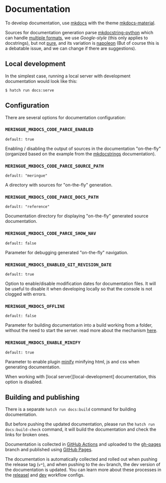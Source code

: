 # Documentation

To develop documentation, use [mkdocs](https://www.mkdocs.org/) with the theme [mkdocs-material](https://squidfunk.github.io/mkdocs-material/).

Sources for documentation generation parse [mkdocstring-python](https://mkdocstrings.github.io/python/) which can handle [multiple formats](https://mkdocstrings.github.io/python/usage/configuration/docstrings/#docstring_style), we use _Google-style_ (this only applies to docstrings), but not [pure](https://google.github.io/styleguide/pyguide.html#38-comments-and-docstrings), and its variation is [napoleon](https://sphinxcontrib-napoleon.readthedocs.io/en/latest/example_google.html) (But of course this is a debatable issue, and we can change if there are suggestions).


## Local development

In the simplest case, running a local server with development documentation would look like this:

```console
$ hatch run docs:serve
```


## Configuration

There are several options for documentation configuration:


### `MERINGUE_MKDOCS_CODE_PARCE_ENABLED`

`default: true`

Enabling / disabling the output of sources in the documentation "on-the-fly" (organized based on the example from the [mkdocstrings](https://mkdocstrings.github.io/recipes/#automatic-code-reference-pages) documentation).


### `MERINGUE_MKDOCS_CODE_PARCE_SOURCE_PATH`

`default: "meringue"`

A directory with sources for "on-the-fly" generation.


### `MERINGUE_MKDOCS_CODE_PARCE_DOCS_PATH`

`default: "reference"`

Documentation directory for displaying "on-the-fly" generated source documentation.


### `MERINGUE_MKDOCS_CODE_PARCE_SHOW_NAV`

`default: false`

Parameter for debugging generated "on-the-fly" navigation.


### `MERINGUE_MKDOCS_ENABLED_GIT_REVISION_DATE`

`default: true`

Option to enable/disable modification dates for documentation files. It will be useful to disable it when developing locally so that the console is not clogged with errors.


### `MERINGUE_MKDOCS_OFFLINE`

`default: false`

Parameter for building documentation into a build working from a folder, without the need to start the server. read more about the mechanism [here](https://squidfunk.github.io/mkdocs-material/setup/building-for-offline-usage/).


### `MERINGUE_MKDOCS_ENABLE_MINIFY`

`default: true`

Parameter to enable plugin [minify](https://github.com/byrnereese/mkdocs-minify-plugin) minifying html, js and css when generating documentation.

When working with [local server][local-development] documentation, this option is disabled.


## Building and publishing

There is a separate `hatch run docs:build` command for building documentation.

But before pushing the updated documentation, please run the `hatch run docs:build-check` command, it will build the documentation and check the links for broken ones.

Documentation is collected in [GitHub Actions](https://docs.github.com/en/actions) and uploaded to the [gh-pages](https://github.com/dd/Meringue/tree/gh-pages) branch and published using [GitHub Pages](https://pages.github.com/).

The documentation is automatically collected and rolled out when pushing the release tag (`v*`), and when pushing to the `dev` branch, the dev version of the documentation is updated.
You can learn more about these processes in the [releasel](https://github.com/dd/Meringue/blob/master/.github/workflows/mkdocs-release.yml) and [dev](https://github.com/dd/Meringue/blob/master/.github/workflows/mkdocs-dev.yml) workflow configs.
